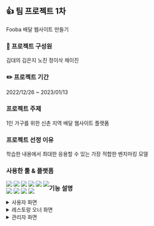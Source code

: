 ## :+1:  팀 프로젝트 1차 
Fooba 배달 웹사이트 만들기
### :runner: 프로젝트 구성원 
김대의 김은지 노진 정이삭 채이진
### :pencil2: 프로젝트 기간 
2022/12/26 ~ 2023/01/13
### 프로젝트 주제 
1인 가구를 위한 신촌 지역 배달 웹사이트 플랫폼
### 프로젝트 선정 이유 
학습한 내용에서 최대한 응용할 수 있는 가장 적합한 벤치마킹 모델
### 사용한 툴 & 플랫폼
<div style="float:left">
  <img src="https://img.shields.io/badge/Oracle-F80000?style=flat&logo=Oracle&logoColor=white"/> 
  <img src="https://img.shields.io/badge/JavaScript-F7DF1E?style=flat&logo=JavaScript&logoColor=white"/>
  <img src="https://img.shields.io/badge/HTML5-E34F26?style=flat&logo=HTML5&logoColor=white"/>
  <img src="https://img.shields.io/badge/CSS3-1572B6?style=flat&logo=CSS3&logoColor=white"/>
  <img src="https://img.shields.io/badge/MySQL-4479A1?style=flat&logo=MySQL&logoColor=white"/> 
  <img src="https://img.shields.io/badge/JQuery-0769AD?style=flat&logo=JQuery&logoColor=white"/><br>
  <img src="https://img.shields.io/badge/Eclipse IDE-2C2255?style=flat&logo=Eclipse IDE&logoColor=white"/>
  <img src="https://img.shields.io/badge/Visual Studio Code-007ACC?style=flat&logo=Visual Studio Code&logoColor=white"/>
  <img src="https://img.shields.io/badge/Apache Tomcat-F8DC75?style=flat&logo=Apache Tomcat&logoColor=white"/>
  <img src="https://img.shields.io/badge/GitHub-181717?style=flat&logo=GitHub&logoColor=white"/>
</div>

### 기능 설명
<details>
<summary>사용자 화면</summary>
<div markdown="1">
  
+ 가게 검색
    - 해쉬 / 메뉴 / 카테고리 별 검색 

+ 메뉴 확인 및  주문하기
    - 옵션 추가 카트 담기
    - 가게 정보 확인 및 리뷰 확인
    - 배송지 변경 및 배달 옵션 선택

+ 마이페이지
    - 주문 내역 상세 확인 및 리뷰 작성
    - 회원정보 수정 및 탈퇴 

+ Q&A 확인

</div>
</details>

<details>
<summary>레스토랑 오너 화면</summary>
<div markdown="1">
  
+ 주문 관리
    - 주문 현황 확인

+ 리뷰 관리
    - 리뷰 댓글 관리 
      (전체답변 / 미답변) 확인 

+ 메뉴 관리
    - 메뉴 수정 및 삭제

+ 정보 관리 / 수정


</div>
</details>

<details>
<summary>관리자 화면</summary>
<div markdown="1">
+ 카테고리 클릭시 관련 음식점 보이기 

</div>
</details>
